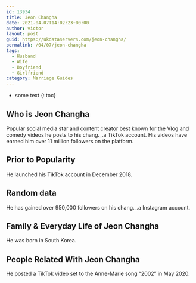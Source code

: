```yaml
---
id: 13934
title: Jeon Changha
date: 2021-04-07T14:02:23+00:00
author: victor
layout: post
guid: https://ukdataservers.com/jeon-changha/
permalink: /04/07/jeon-changha
tags:
  - Husband
  - Wife
  - Boyfriend
  - Girlfriend
category: Marriage Guides
---
```


* some text
{: toc}

## Who is Jeon Changha



Popular social media star and content creator best known for the Vlog and comedy videos he posts to his chang._.a TikTok account. His videos have earned him over 11 million followers on the platform. 

                                
## Prior to Popularity



He launched his TikTok account in December 2018. 

                                
## Random data



He has gained over 950,000 followers on his chang._.a Instagram account. 

                                
## Family & Everyday Life of Jeon Changha



He was born in South Korea. 

                                
## People Related With Jeon Changha



He posted a TikTok video set to the Anne-Marie song &#8220;2002&#8221; in May 2020. 

                
              
            
          
          
          